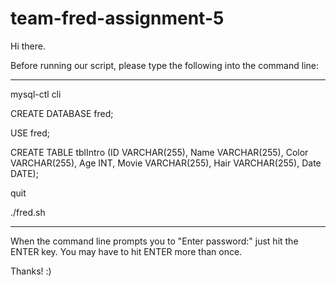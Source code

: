# team-fred-assignment-5

Hi there.

Before running our script, please type the following into the command line:

---

mysql-ctl cli

CREATE DATABASE fred;

USE fred;

CREATE TABLE tblIntro (ID VARCHAR(255),
                       Name VARCHAR(255),
                       Color VARCHAR(255),
                       Age INT,
                       Movie VARCHAR(255),
                       Hair VARCHAR(255),
                       Date DATE);
                       

quit

./fred.sh

---

When the command line prompts you to "Enter password:" just hit the ENTER key.
You may have to hit ENTER more than once.

Thanks! :)
